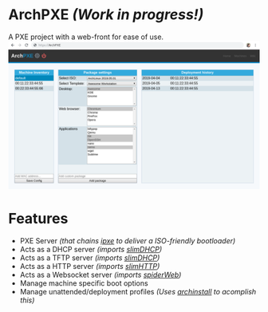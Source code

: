 # ArchPXE *(Work in progress!)*
A PXE project with a web-front for ease of use.
![screenshot](screenshot.png)

# Features

 * PXE Server *(that chains [ipxe](https://ipxe.org/) to deliver a ISO-friendly bootloader)*
 * Acts as a DHCP server *(imports [slimDHCP](https://github.com/Torxed/slimDHTP))*
 * Acts as a TFTP server *(imports [slimDHCP](https://github.com/Torxed/slimDHTP))*
 * Acts as a HTTP server *(imports [slimHTTP](https://github.com/Torxed/slimHTTP))*
 * Acts as a Websocket server *(imports [spiderWeb](https://github.com/Torxed/spiderWeb))*
 * Manage machine specific boot options
 * Manage unattended/deployment profiles *(Uses [archinstall](https://github.com/Torxed/archinstall) to acomplish this)*
